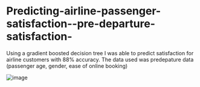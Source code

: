 # Predicting-airline-passenger-satisfaction--pre-departure-satisfaction-
Using a gradient boosted decision tree I was able to predict satisfaction for airline customers with 88% accuracy. The data used was predepature data (passenger age, gender, ease of online booking)

![image](https://user-images.githubusercontent.com/65232122/166389987-1814ba4a-bbb8-4ac5-943a-d42b074a2019.png)
